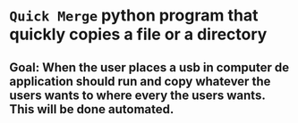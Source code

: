 # `Quick Merge` python program that quickly copies a file or a directory 
## Goal: When the user places a usb in computer de application should run and copy whatever the users wants to where every the users wants. This will be done automated.
